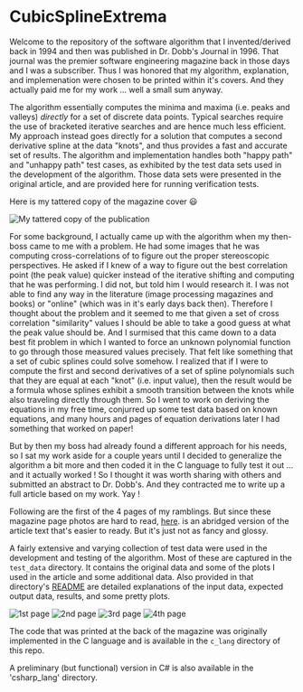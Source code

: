 # CubicSplineExtrema

Welcome to the repository of the software algorithm that I invented/derived back in 1994 and then was published in Dr. Dobb's Journal in 1996. That journal was the premier software engineering magazine back in those days and I was a subscriber. Thus I was honored that my algorithm, explanation, and implemenation were chosen to be printed within it's covers. And they actually paid me for my work ... well a small sum anyway.

The algorithm essentially computes the minima and maxima (i.e. peaks and valleys) *directly* for a set of discrete data points. Typical searches require the use of bracketed iterative searches and are hence much less efficient. My approach instead goes directly for a solution that computes a second derivative spline at the data "knots", and thus provides a fast and accurate set of results. The algorithm and implementation handles both "happy path" and "unhappy path" test cases, as exhibited by the test data sets used in the development of the algorithm. Those data sets were presented in the original article, and are provided here for running verification tests.

Here is my tattered copy of the magazine cover 😃

![My tattered copy of the publication](FrontCover.jpg)

For some background, I actually came up with the algorithm when my then-boss came to me with a problem. He had some images that he was computing cross-correlations of to figure out the proper stereoscopic perspectives. He asked if I knew of a way to figure out the best correlation point (the peak value) quicker instead of the iterative shifting and computing that he was performing. I did not, but told him I would research it. I was not able to find any way in the literature (image processing magazines and books) or "online" (which was in it's early days back then). Therefore I thought about the problem and it seemed to me that given a set of cross correlation "similarity" values I should be able to take a good guess at what the peak value should be. And I surmised that this came down to a data best fit problem in which I wanted to force an unknown polynomial function to go through those measured values precisely. That felt like something that a set of cubic splines could solve somehow. I realized that if I were to compute the first and second derivatives of a set of spline polynomials such that they are equal at each "knot" (i.e. input value), then the result would be a formula whose splines exhibit a smooth transition between the knots while also traveling directly through them. So I went to work on deriving the equations in my free time, conjurred up some test data based on known equations, and many hours and pages of equation derivations later I had something that worked on paper!

But by then my boss had already found a different approach for his needs, so I sat my work aside for a couple years until I decided to generalize the algorithm a bit more and then coded it in the C language to fully test it out ... and it actually worked ! So I thought it was worth sharing with others and submitted an abstract to Dr. Dobb's. And they contracted me to write up a full article based on my work. Yay !

Following are the first of the 4 pages of my ramblings.
But since these magazine page photos are hard to read, [here](https://mikecsplayplace.github.io/CubicSplineExtrema/CubicSplineExtremaAlgorithm.html). is an abridged version of the article text that's easier to ready. But it's just not as fancy and glossy.


A fairly extensive and varying collection of test data were used in the development and testing of the algorithm. Most of these are captured in the `test_data` directory. 
It contains the original data and some of the plots I used in the article and some additional data. Also provided in that directory's [README](./test_data/README.md) are detailed explanations of the input data, expected output data, results, and some pretty plots.

![1st page](pg34.jpg)
![2nd page](pg36.jpg) 
![3rd page](pg38.jpg) 
![4th page](pg40.jpg)

The code that was printed at the back of the magazine was originally implemented in the C language and is available in the `c_lang` directory of this repo.

A preliminary (but functional) version in C# is also available in the 'csharp_lang' directory.
